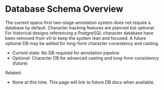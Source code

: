 # Database Schema Overview

The current spans-first two-stage annotation system does not require a database
by default. Character tracking features are planned but optional. For historical
designs referencing a PostgreSQL character database have been removed from v0 to keep the system lean and focused. A future optional DB may be added for long-form character consistency and casting.

- Current state: No DB required for annotation pipeline
- Optional: Character DB for advanced casting and long-form consistency (future)

Related:

- None at this time. This page will link to future DB docs when available.
